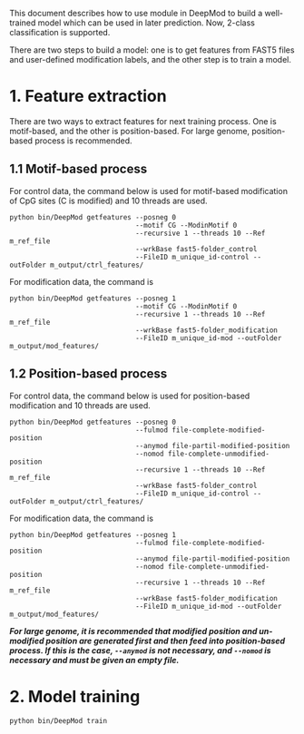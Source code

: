 This document describes how to use module in DeepMod to build a well-trained model which can be used in later prediction. Now, 2-class classification is supported. 

There are two steps to build a model: one is to get features from FAST5 files and user-defined modification labels, and the other step is to train a model.

# 1. Feature extraction
There are two ways to extract features for next training process. One is motif-based, and the other is position-based. For large genome, position-based process is recommended.

## 1.1 Motif-based process
For control data, the command below is used for motif-based modification of CpG sites (C is modified) and 10 threads are used.
```
python bin/DeepMod getfeatures --posneg 0 
                               --motif CG --ModinMotif 0 
                               --recursive 1 --threads 10 --Ref m_ref_file 
                               --wrkBase fast5-folder_control 
                               --FileID m_unique_id-control --outFolder m_output/ctrl_features/
```

For modification data, the command is
```
python bin/DeepMod getfeatures --posneg 1 
                               --motif CG --ModinMotif 0 
                               --recursive 1 --threads 10 --Ref m_ref_file 
                               --wrkBase fast5-folder_modification 
                               --FileID m_unique_id-mod --outFolder m_output/mod_features/
```

## 1.2 Position-based process
For control data, the command below is used for position-based modification and 10 threads are used.
```
python bin/DeepMod getfeatures --posneg 0 
                               --fulmod file-complete-modified-position 
                               --anymod file-partil-modified-position 
                               --nomod file-complete-unmodified-position 
                               --recursive 1 --threads 10 --Ref m_ref_file 
                               --wrkBase fast5-folder_control 
                               --FileID m_unique_id-control --outFolder m_output/ctrl_features/
```

For modification data, the command is
```
python bin/DeepMod getfeatures --posneg 1 
                               --fulmod file-complete-modified-position 
                               --anymod file-partil-modified-position 
                               --nomod file-complete-unmodified-position 
                               --recursive 1 --threads 10 --Ref m_ref_file 
                               --wrkBase fast5-folder_modification 
                               --FileID m_unique_id-mod --outFolder m_output/mod_features/
```

***For large genome, it is recommended that modified position and un-modified position are generated first and then feed into position-based process. If this is the case, `--anymod` is not necessary, and `--nomod` is necessary and must be given an empty file.***



# 2. Model training
`python bin/DeepMod train `

